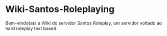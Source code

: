 # Wiki-Santos-Roleplaying
Bem-vindo(a)s a Wiki do servidor Santos Roleplay, um servidor voltado ao hard roleplay text based.
